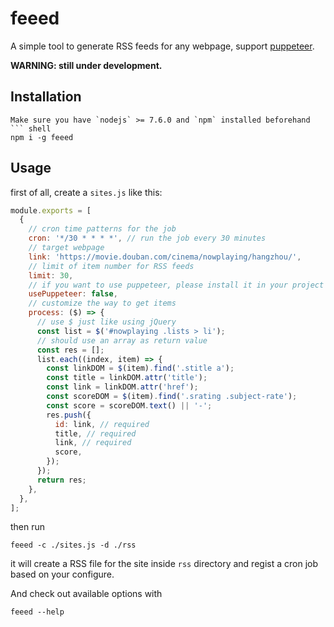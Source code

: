 # feeed

A simple tool to generate RSS feeds for any webpage, support [puppeteer](https://github.com/GoogleChrome/puppeteer).

__WARNING: still under development.__

## Installation
```
Make sure you have `nodejs` >= 7.6.0 and `npm` installed beforehand
``` shell
npm i -g feeed
```

## Usage
first of all, create a `sites.js` like this:
``` js
module.exports = [
  {
    // cron time patterns for the job
    cron: '*/30 * * * *', // run the job every 30 minutes
    // target webpage
    link: 'https://movie.douban.com/cinema/nowplaying/hangzhou/',
    // limit of item number for RSS feeds
    limit: 30,
    // if you want to use puppeteer, please install it in your project
    usePuppeteer: false,
    // customize the way to get items
    process: ($) => {
      // use $ just like using jQuery
      const list = $('#nowplaying .lists > li');
      // should use an array as return value
      const res = [];
      list.each((index, item) => {
        const linkDOM = $(item).find('.stitle a');
        const title = linkDOM.attr('title');
        const link = linkDOM.attr('href');
        const scoreDOM = $(item).find('.srating .subject-rate');
        const score = scoreDOM.text() || '-';
        res.push({
          id: link, // required
          title, // required
          link, // required
          score,
        });
      });
      return res;
    },
  },
];
```

then run
```
feeed -c ./sites.js -d ./rss
```

it will create a RSS file for the site inside `rss` directory and regist a cron job based on your configure.


And check out available options with
```
feeed --help
```
